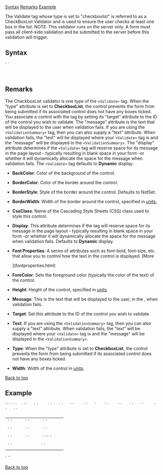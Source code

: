 # <Validate type="checkboxlist">

<a name="top"></a>

[Syntax](#syntax) [Remarks](#remarks) [Example](#example)

The Validate tag whose type is set to "checkboxlist" is referred to as a CheckBoxList Validator and is used to ensure the user checks at least one box in the list. NOTE: This validator runs on the server only. A form must pass all client-side validation and be submitted to the server before this validation will trigger.

<a name="syntax"></a>

## Syntax

<div class="Code">`<Validate`  
``    BackColor="_color name_|#dddddd"  
    BorderColor="_color name_|#dddddd"  
    BorderStyle="**NotSet**|None|Dotted|Dashed|Solid|Double|Groove|Ridge| Inset|Outset"  
    BorderWidth="_size_"  
    CssClass="_string_"  
    Display="Static|**Dynamic**"`  
`    Font-Bold="True|**False**"  
    Font-Italic="True|**False**"  
    Font-Names="_string_"  
    Font-Overline="True|**False**"  
    Font-Size="_string_|Smaller|Larger|XX-Small|X-Small|Small|Medium| Large|X-Large|XX-Large"  
    Font-Strikeout="True|**False**"  
    Font-Underline="True|**False**"  
    ForeColor="_color name_|#dddddd"  
    Height="_size_"  
    Message="_string_"  
    Target="_string_"  
    Text="_string_"  
    Type="CheckboxList"  
    Width="_size_"``  
`/> `</div>

 <a name="remarks"></a>

## Remarks

The CheckboxList validator is one type of the `<Validate>` tag. When the "type" attribute is set to **CheckboxList**, the control prevents the form from being submitted if its associated control does not have any boxes ticked. You associate a control with the <validate> tag by setting its "target" attribute to the ID of the control you wish to validate. The "message" attribute is the text that will be displayed to the user when validation fails. If you are using the `<ValidationSummary>` tag, then you can also supply a "text" attribute. When validation fails, the "text" will be displayed where your `<Validate>` tag is and the "message" will be displayed in the `<ValidationSummary>`. The "display" attribute determines if the `<Validate>` tag will reserve space for its message in the page layout - typically resulting in blank space in your form -or whether it will dynamically allocate the space for the message when validation fails. The `<Validate>` tag defaults to **Dynamic** display.  

*   **BackColor**: Color of the background of the control.  

*   **BorderColor**: Color of the border around the control.  

*   **BorderStyle**: Style of the border around the control. Defaults to NotSet.  

*   **BorderWidth**: Width of the border around the control, specified in [units.](units.html)  

*   **CssClass**: Name of the Cascading Style Sheets (CSS) class used to style this control.  

*   **Display**: This attribute determines if the <Validate> tag will reserve space for its message in the page layout - typically resulting in blank space in your form -or whether it will dynamically allocate the space for the message when validation fails. Defaults to **Dynamic** display.  

*   **Font Properties**: A series of attributes such as font-bold, font-size, etc. that allow you to control how the text in the control is displayed. [More  

    ](fontproperties.html)
*   **ForeColor**: Sets the foreground color (typically the color of the text) of the control.  

*   **Height**: Height of the control, specified in [units](units.html).  

*   **Message**: This is the text that will be displayed to the user, in the <span style="font-family: monospace;"><ValidationSummary></span>, when validation fails.  

*   **Target**: Set this attribute to the ID of the control you wish to validate.  

*   **Text**: If you are using the `<ValidationSummary>` tag, then you can also supply a "text" attribute. When validation fails, the "text" will be displayed where your `<Validate>` tag is and the "message" will be displayed in the `<ValidationSummary>`.  

*   **Type**: When the "type" attribute is set to **CheckboxList**, the control prevents the form from being submitted if its associated control does not have any boxes ticked.  

*   **Width**: Width of the control in [units](units.html).  

[Back to top](#top)<a name="example"></a>

## Example

<div class="Code" xmlns="">`<AddForm>`  
`  <SubmitCommand CommandText="INSERT INTO Users(FirstName, LastName) VALUES(@FirstName, @LastName)" />`  
`    <table>`  
``      <tr>`  
`        <td>`  
`          <Label For="txtFirstName" Text="First Name" />`  
`          <TextBox Id="txtFirstName" DataField="FirstName" DataType="string" />`  
`        </td>`  
`      </tr>`  
`      <tr>`  
`        <td>`  
`          <Label for="txtLastName" text="Last Name" />`  
`          <TextBox id="txtLastName" datafield="LastName" datatype="string" />`  
`        </td>`  
`      </tr>`  
      <tr>`  
`        <td>`  
`          <Label for="cblColors" text="Favorite Color(s)" />`  
`          <Checkbox id="cblColors" datafield="FavColors" datatype="string" />`  
`<span style="color: #ff0000;"><Validate Type="checkboxlist" Target="cblColors" Text="**" Message="Everyone has a favorite color. What's yours? (Select at least one)" /></span>`  
`        </td>`  
`      </tr>`  
`      <tr>`  
`        <td colspan="2">`  
`          <AddButton Text="Add" />&nbsp;<CancelButton Text="Cancel" />  
          <ValidationSummary />`  
`        </td>`  
`      </tr>`  
`    </table>`  
`</addform>`</div>

[Back to top](#top)